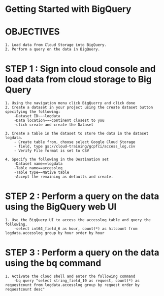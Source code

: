 # Getting Started with BigQuery

# OBJECTIVES
    1. Load data from Cloud Storage into BigQuery.
    2. Perform a query on the data in BigQuery.

# STEP 1 : Sign into cloud console and load data from cloud storage to Big Query
    1. Using the navigation menu click BigQuerry and click done
    2. Create a dataset in your project using the create dataset button specifying the following:
        -Dataset ID~~~logdata
        -Data location~~~continent closest to you
        -click create and create the Dataset
    
    3. Create a table in the dataset to store the data in the dataset logdata.
        - Create table from, choose select Google Cloud Storage
        - field, type gs://cloud-training/gcpfci/access_log.csv
        - Verify File format is set to CSV

    4. Specify the following in the Destination set
        -Dataset name==logdata
        -Table name==accesslog
        -Table type==Native table
        -Accept the remaining as defaults and create.

 # STEP 2 : Perform a query on the data using the BigQuery web UI
    1. Use the BigQuery UI to access the accesslog table and query the following.
        -select int64_field_6 as hour, count(*) as hitcount from logdata.accesslog group by hour order by hour

 # STEP 3 : Perform a query on the data using the bq command

    1. Activate the cloud shell and enter the following command
        -bq query "select string_field_10 as request, count(*) as requestcount from logdata.accesslog group by request order by requestcount desc"

        
